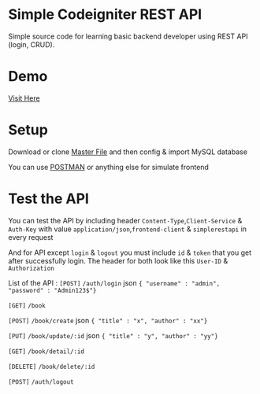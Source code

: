 # Simple Codeigniter REST API
Simple source code for learning basic backend developer using REST API (login, CRUD).

# Demo
[Visit Here](https://www.youtube.com/watch?v=MbkMrnisyo4)

# Setup
Download or clone [Master File](simple-codeigniter-rest-api)
and then config & import MySQL database 

You can use [POSTMAN](https://www.getpostman.com/) or anything else for simulate frontend

# Test the API
You can test the API by including header `Content-Type`,`Client-Service` & `Auth-Key` with value `application/json`,`frontend-client` & `simplerestapi` in every request

And for API except `login` & `logout` you must include `id` & `token` that you get after successfully login. The header for both look like this `User-ID` & `Authorization`

List of the API :
`[POST]` `/auth/login` json `{ "username" : "admin", "password" : "Admin123$"}`

`[GET]` `/book`

`[POST]` `/book/create` json `{ "title" : "x", "author" : "xx"}`

`[PUT]` `/book/update/:id` json `{ "title" : "y", "author" : "yy"}`

`[GET]` `/book/detail/:id`

`[DELETE]` `/book/delete/:id`

`[POST]` `/auth/logout`
